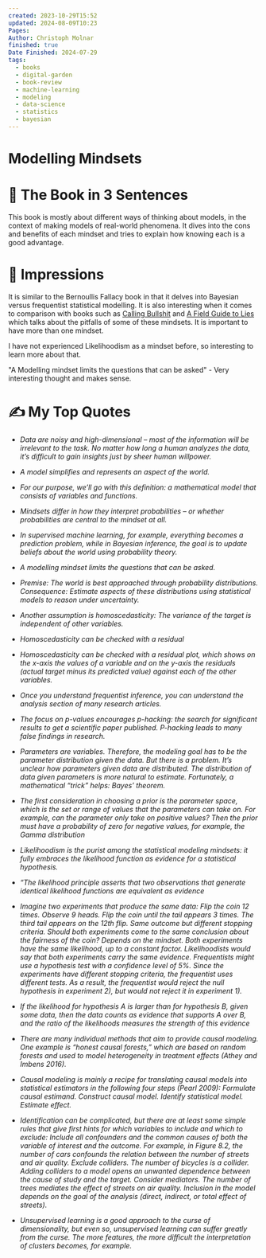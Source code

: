 ```yaml
---
created: 2023-10-29T15:52
updated: 2024-08-09T10:23
Pages: 
Author: Christoph Molnar
finished: true
Date Finished: 2024-07-29
tags:
  - books
  - digital-garden
  - book-review
  - machine-learning
  - modeling
  - data-science
  - statistics
  - bayesian
---
```

# Modelling Mindsets


# 🚀 The Book in 3 Sentences
This book is mostly about different ways of thinking about models, in the context of making models of real-world phenomena. It dives into the cons and benefits of each mindset and tries to explain how knowing each is a good advantage.


# 🎨 Impressions

It is similar to the Bernoullis Fallacy book in that it delves into Bayesian versus frequentist statistical modelling.  It is also interesting when it comes to comparison with books such as [Calling Bullshit](Calling%20Bullshit.md) and [A Field Guide to Lies](A%20Field%20Guide%20to%20Lies.md) which talks about the pitfalls of some of these mindsets. 
It is important to have more than one mindset. 

I have not experienced Likelihoodism as a mindset before, so interesting to learn more about that. 

"A Modelling mindset limits the questions that can be asked" - Very interesting thought and makes sense. 
# ✍️ My Top  Quotes

- *Data are noisy and high-dimensional – most of the information will be irrelevant to the task. No matter how long a human analyzes the data, it’s difficult to gain insights just by sheer human willpower.* 
 
- *A model simplifies and represents an aspect of the world.* 
 
- *For our purpose, we’ll go with this definition: a mathematical model that consists of variables and functions.* 
 
- *Mindsets differ in how they interpret probabilities – or whether probabilities are central to the mindset at all.* 
 
- *In supervised machine learning, for example, everything becomes a prediction problem, while in Bayesian inference, the goal is to update beliefs about the world using probability theory.* 
 
- *A modelling mindset limits the questions that can be asked.* 
 
- *Premise: The world is best approached through probability distributions. Consequence: Estimate aspects of these distributions using statistical models to reason under uncertainty.* 
 
- *Another assumption is homoscedasticity: The variance of the target is independent of other variables.* 
 
- *Homoscedasticity can be checked with a residual* 
 
- *Homoscedasticity can be checked with a residual plot, which shows on the x-axis the values of a variable and on the y-axis the residuals (actual target minus its predicted value) against each of the other variables.* 
 
- *Once you understand frequentist inference, you can understand the analysis section of many research articles.* 
 
- *The focus on p-values encourages p-hacking: the search for significant results to get a scientific paper published. P-hacking leads to many false findings in research.* 
 
- *Parameters are variables. Therefore, the modeling goal has to be the parameter distribution given the data. But there is a problem. It’s unclear how parameters given data are distributed. The distribution of data given parameters is more natural to estimate. Fortunately, a mathematical “trick” helps: Bayes’ theorem.* 
 
- *The first consideration in choosing a prior is the parameter space, which is the set or range of values that the parameters can take on. For example, can the parameter only take on positive values? Then the prior must have a probability of zero for negative values, for example, the Gamma distribution* 
 
- *Likelihoodism is the purist among the statistical modeling mindsets: it fully embraces the likelihood function as evidence for a statistical hypothesis.* 
 
- *“The likelihood principle asserts that two observations that generate identical likelihood functions are equivalent as evidence* 
 
- *Imagine two experiments that produce the same data: Flip the coin 12 times. Observe 9 heads. Flip the coin until the tail appears 3 times. The third tail appears on the 12th flip. Same outcome but different stopping criteria. Should both experiments come to the same conclusion about the fairness of the coin? Depends on the mindset. Both experiments have the same likelihood, up to a constant factor. Likelihoodists would say that both experiments carry the same evidence. Frequentists might use a hypothesis test with a confidence level of 5%. Since the experiments have different stopping criteria, the frequentist uses different tests. As a result, the frequentist would reject the null hypothesis in experiment 2), but would not reject it in experiment 1).* 
 
- *If the likelihood for hypothesis A is larger than for hypothesis B, given some data, then the data counts as evidence that supports A over B, and the ratio of the likelihoods measures the strength of this evidence* 
 
- *There are many individual methods that aim to provide causal modeling. One example is “honest causal forests,” which are based on random forests and used to model heterogeneity in treatment effects (Athey and Imbens 2016).* 
 
- *Causal modeling is mainly a recipe for translating causal models into statistical estimators in the following four steps (Pearl 2009): Formulate causal estimand. Construct causal model. Identify statistical model. Estimate effect.* 
 
- *Identification can be complicated, but there are at least some simple rules that give first hints for which variables to include and which to exclude: Include all confounders and the common causes of both the variable of interest and the outcome. For example, in Figure 8.2, the number of cars confounds the relation between the number of streets and air quality. Exclude colliders. The number of bicycles is a collider. Adding colliders to a model opens an unwanted dependence between the cause of study and the target. Consider mediators. The number of trees mediates the effect of streets on air quality. Inclusion in the model depends on the goal of the analysis (direct, indirect, or total effect of streets).* 
 
- *Unsupervised learning is a good approach to the curse of dimensionality, but even so, unsupervised learning can suffer greatly from the curse. The more features, the more difficult the interpretation of clusters becomes, for example.* 
 
